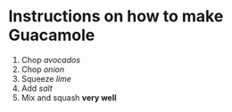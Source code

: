 # Instructions on how to make Guacamole

1. Chop *avocados*
2. Chop *onion*
3. Squeeze *lime*
4. Add *salt*
5. Mix and squash __very well__

